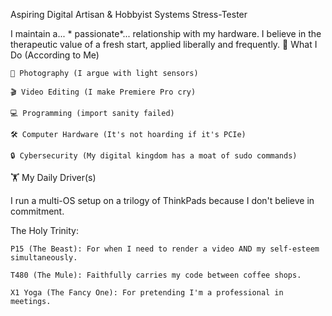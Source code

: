 Aspiring Digital Artisan & Hobbyist Systems Stress-Tester

I maintain a... * passionate*... relationship with my hardware. I believe in the therapeutic value of a fresh start, applied liberally and frequently.
🔧 What I Do (According to Me)

    📸 Photography (I argue with light sensors)

    🎬 Video Editing (I make Premiere Pro cry)

    💻 Programming (import sanity failed)

    🛠️ Computer Hardware (It's not hoarding if it's PCIe)

    🔒 Cybersecurity (My digital kingdom has a moat of sudo commands)

🏋️ My Daily Driver(s)

I run a multi-OS setup on a trilogy of ThinkPads because I don't believe in commitment.

The Holy Trinity:

    P15 (The Beast): For when I need to render a video AND my self-esteem simultaneously.

    T480 (The Mule): Faithfully carries my code between coffee shops.

    X1 Yoga (The Fancy One): For pretending I'm a professional in meetings.
